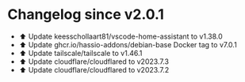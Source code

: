 # Changelog since v2.0.1
- ⬆️ Update keesschollaart81/vscode-home-assistant to v1.38.0 
- ⬆️ Update ghcr.io/hassio-addons/debian-base Docker tag to v7.0.1 
- ⬆️ Update tailscale/tailscale to v1.46.1 
- ⬆️ Update cloudflare/cloudflared to v2023.7.3 
- ⬆️ Update cloudflare/cloudflared to v2023.7.2 
